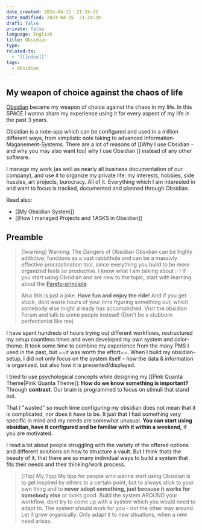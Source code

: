 ```yaml
---
date_created: 2024-04-15  21:24:35
date_modified: 2024-04-15  21:24:39
draft: false
private: false
language: English
title: Obsidian
type: 
related-to:
  - "[[index]]"
tags:
  - Obsidian
---
```


## My weapon of choice against the chaos of life


[Obsidian](https://obsidian.md/) became my weapon of choice against the chaos in my life.
In this SPACE I wanna share my experience using it for every aspect of my life in the past 3 years.

Obsidian is a note-app which can be configured and used in a million different ways, from simplistic note taking to advanced  Information-Maganement-Systems. There are a lot of reasons of [[Why I use Obsidian - and why you may also want too| why I use Obsidian ]] instead of any other software.



I manage my work (as well as nearly all business documentation of our company), and use it to organize my private life: my interests, hobbies, side hussles, art projects, burocracy. All of it.
Everything which I am interested in and want to focus is tracked, documented and planned through Obsidian.

Read also:
- [[My Obsidian System]]
- [[How I managed Projects and TASKS in Obsidian]]




## Preamble

> [!warning] Warning: The Dangers of Obsidian
> Obsidian can be highly addictive, functions as a vast rabbithole and can be a massivly effective procrastination tool, since everything you build to be more organized feels so productive. I know what I am talking about :-)
> If you start using Obsidian and are new to the topic, start with learning about the [Pareto-principle](https://en.wikipedia.org/wiki/Pareto_principle)
> 
> Also this is just a joke. **Have fun and enjoy the ride!** And if you get stuck, dont waste hours of your time figuring something out, which somebody else might already has accomplished. Visit the obsidian Forum and talk to some people instead! (Don't be a stubborn perfectionist like me)


I have spent hundreds of hours trying out different workflows, restructured my setup countless times and even developed my own system and color-theme. It took some time to combine my experience from the many PMS I used in the past, but ==it was worth the effort==.
When I build my obsidian-setup, I did not only focus on the system itself - how the data & information is organized, but also how it is presented/displayed.

I tried to use psychological concepts while designing my [[Pink Quanta Theme|Pink Quanta Theme]]:
**How do we know something is important?** Through **contrast**.
Our brain is programmed to focus on stimuli that stand out.



That I "wasted" so much time configuring my obsidian does not mean that it is complicated, nor does it have to be. It just that I had something very specific in mind and my needs are somewhat unusual.
**You can start using obsidian, have it configured and be familiar with it within a weekend,** if you are motivated.

I read a lot about people struggling with the variety of the offered options and different solutions on how to structure a vault. But I think thats the beauty of it, that there are so many individual ways to build a system that fits their needs and their thinking/work process.

> [!Tip] My Tipp 
> My tipp for people who wanna start using Obsidian is to get inspired by others to a certain point, but to always stick to your own thing and to **never adopt something, just because it works for somebody else** or looks good. Build the system AROUND your workflow, dont try to come up with a system which you would need to adapt to. The system should work for you - not the other way around. Let it grow organically. Only adapt it to new situations, when a new need arises.

